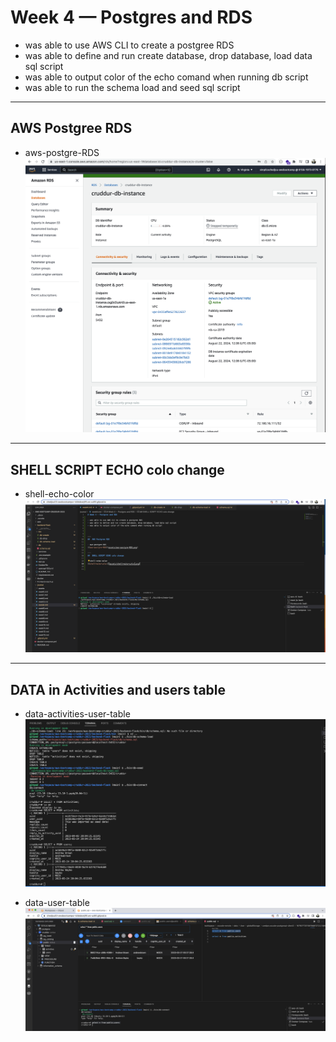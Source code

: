 # Week 4 — Postgres and RDS

- was able to use AWS CLI to create a postgree RDS  
- was able to define and run create database, drop database, load data sql script
- was able to output color of the echo comand when running db script  
- was able to run the schema load and seed sql script 



---
##  AWS Postgree RDS

- aws-postgre-RDS
![aws-postgre-RDS](assets/aws-postgre-RDS.png)

---
##  SHELL SCRIPT ECHO colo change 

- shell-echo-color
![shell-echo-color](assets/shell-echo-color.png)

---
##  DATA in Activities and users table 

- data-activities-user-table
![data-activities-user-table](assets/data-activities-user-table.png)

- data-user-table
![data-user-table](assets/data-userr-table.png)


